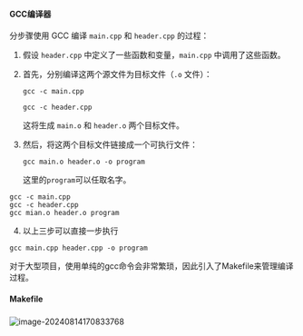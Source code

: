 #### GCC编译器

分步骤使用 GCC 编译 `main.cpp` 和 `header.cpp` 的过程：

1. 假设 `header.cpp` 中定义了一些函数和变量，`main.cpp` 中调用了这些函数。

2. 首先，分别编译这两个源文件为目标文件（`.o` 文件）：

   `gcc -c main.cpp`

   `gcc -c header.cpp`

   这将生成 `main.o` 和 `header.o` 两个目标文件。

3. 然后，将这两个目标文件链接成一个可执行文件：

   `gcc main.o header.o -o program`

   这里的`program`可以任取名字。

```shell
gcc -c main.cpp
gcc -c header.cpp
gcc mian.o header.o program
```

4. 以上三步可以直接一步执行

```shell
gcc main.cpp header.cpp -o program
```

对于大型项目，使用单纯的gcc命令会非常繁琐，因此引入了Makefile来管理编译过程。

#### Makefile

### 

![image-20240814170833768](/home/bhhh/snap/typora/90/.config/Typora/typora-user-images/image-20240814170833768.png)